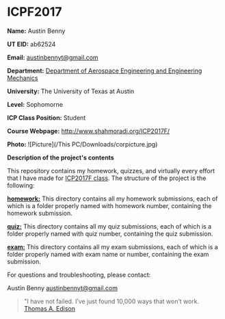 # ICPF2017
**Name:** Austin Benny

**UT EID:** ab62524

**Email:** austinbennyt@gmail.com

**Department:** [Department of Aerospace Engineering and Engineering Mechanics](http://www.ae.utexas.edu/)

**University:** The University of Texas at Austin

**Level:** Sophomorne

**ICP Class Position:** Student

**Course Webpage:** http://www.shahmoradi.org/ICP2017F/

**Photo:** ![Picture](/This PC/Downloads/corpicture.jpg)

**Description of the project's contents**

This repository contains my homework, quizzes, and virtually every effort that I have made for [ICP2017F class](http://www.shahmoradi.org/ICP2017F/). The structure of the project is the following:

[**homework:**](https://github.com/austinbenny/ICPF2017/tree/master/homework) This directory contains all my homework submissions, each of which is a folder properly named with homework number, containing the homework submission.

[**quiz:**](https://github.com/austinbenny/ICPF2017/tree/master/quiz) This directory contains all my quiz submissions, each of which is a folder properly named with quiz number, containing the quiz submission.

[**exam:**](https://github.com/austinbenny/ICPF2017/tree/master/exam) This directory contains all my exam submissions, each of which is a folder properly named with exam name or number, containing the exam submission.

For questions and troubleshooting, please contact:

Austin Benny
austinbennyt@gmail.com

>"I have not failed. I’ve just found 10,000 ways that won’t work.
>[Thomas A. Edison](https://en.wikipedia.org/wiki/Thomas_Edison)
